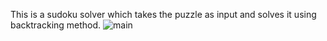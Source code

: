 This is a sudoku solver which takes the puzzle as input and solves it using backtracking method.
![main](https://user-images.githubusercontent.com/70085321/115527490-b931f400-a2ae-11eb-9bf3-66980d8d06c2.png)
